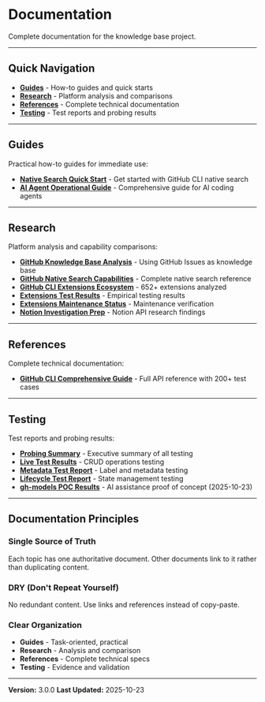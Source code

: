 # Documentation

Complete documentation for the knowledge base project.

---

## Quick Navigation

- **[Guides](/docs/guides/)** - How-to guides and quick starts
- **[Research](/docs/research/)** - Platform analysis and comparisons
- **[References](/docs/references/)** - Complete technical documentation
- **[Testing](/docs/testing/)** - Test reports and probing results

---

## Guides

Practical how-to guides for immediate use:

- **[Native Search Quick Start](/docs/guides/NATIVE_SEARCH_QUICK_START.md)** - Get started with GitHub CLI native search
- **[AI Agent Operational Guide](/docs/guides/AI_AGENT_OPERATIONAL_GUIDE.md)** - Comprehensive guide for AI coding agents

---

## Research

Platform analysis and capability comparisons:

- **[GitHub Knowledge Base Analysis](/docs/research/github-knowledge-base-analysis.md)** - Using GitHub Issues as knowledge base
- **[GitHub Native Search Capabilities](/docs/research/GITHUB_NATIVE_SEARCH_CAPABILITIES.md)** - Complete native search reference
- **[GitHub CLI Extensions Ecosystem](/docs/research/GITHUB_CLI_EXTENSIONS_ECOSYSTEM.md)** - 652+ extensions analyzed
- **[Extensions Test Results](/docs/research/EXTENSIONS_TEST_RESULTS.md)** - Empirical testing results
- **[Extensions Maintenance Status](/docs/research/EXTENSIONS_MAINTENANCE_STATUS.md)** - Maintenance verification
- **[Notion Investigation Prep](/docs/research/NOTION_INVESTIGATION_PREP.md)** - Notion API research findings

---

## References

Complete technical documentation:

- **[GitHub CLI Comprehensive Guide](/docs/references/github-cli-issues-comprehensive-guide.md)** - Full API reference with 200+ test cases

---

## Testing

Test reports and probing results:

- **[Probing Summary](/docs/testing/PROBING_SUMMARY.md)** - Executive summary of all testing
- **[Live Test Results](/docs/testing/LIVE_TEST_RESULTS.md)** - CRUD operations testing
- **[Metadata Test Report](/docs/testing/gh-cli-metadata-test-report.md)** - Label and metadata testing
- **[Lifecycle Test Report](/docs/testing/github-cli-issue-lifecycle-test-report.md)** - State management testing
- **[gh-models POC Results](/docs/testing/GH-MODELS-POC-RESULTS.md)** - AI assistance proof of concept (2025-10-23)

---

## Documentation Principles

### Single Source of Truth

Each topic has one authoritative document. Other documents link to it rather than duplicating content.

### DRY (Don't Repeat Yourself)

No redundant content. Use links and references instead of copy-paste.

### Clear Organization

- **Guides** - Task-oriented, practical
- **Research** - Analysis and comparison
- **References** - Complete technical specs
- **Testing** - Evidence and validation

---

**Version:** 3.0.0
**Last Updated:** 2025-10-23
